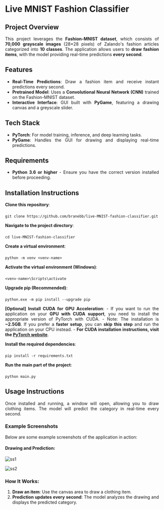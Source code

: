# Live MNIST Fashion Classifier
<div align="justify">

## Project Overview
This project leverages the **Fashion-MNIST dataset**, which consists of **70,000 grayscale images** (28×28 pixels) of Zalando's fashion articles categorized into **10 classes**. The application allows users to **draw fashion items**, with the model providing real-time predictions **every second**.



## Features
- **Real-Time Predictions**: Draw a fashion item and receive instant predictions every second.
- **Pretrained Model**: Uses a **Convolutional Neural Network (CNN)** trained on the Fashion-MNIST dataset.
- **Interactive Interface**: GUI built with **PyGame**, featuring a drawing canvas and a greyscale slider.  

## Tech Stack
- **PyTorch**: For model training, inference, and deep learning tasks.
- **PyGame**: Handles the GUI for drawing and displaying real-time predictions.

## Requirements
- **Python 3.6 or higher** - Ensure you have the correct version installed before proceeding.


## Installation Instructions
**Clone this repository**:
### 
    git clone https://github.com/branebb/live-MNIST-fashion-classifier.git

**Navigate to the project directory**:
###
    cd live-MNIST-fashion-classifier

**Create a virtual environment**:
###
    python -m venv <venv-name>

**Activate the virtual environment (Windows)**:
###
    <venv-name>\Scripts\activate

**Upgrade pip (Recommended)**:
###
    python.exe -m pip install --upgrade pip

**[Optional] Install CUDA for GPU Acceleration**:
    - If you want to run the application on your **GPU with CUDA support**, you need to install the appropriate version of PyTorch with CUDA.
    - Note: The installation is **~2.5GB**. If you prefer a **faster setup**, you can **skip this step** and run the application on your CPU instead.
    - **For CUDA installation instructions, visit the [PyTorch website](https://pytorch.org/get-started/locally/)**.

**Install the required dependencies**:
###
    pip install -r requirements.txt


**Run the main part of the project**:
###
    python main.py

## Usage Instructions
Once installed and running, a window will open, allowing you to draw clothing items. The model will predict the category in real-time every second.

### Example Screenshots

Below are some example screenshots of the application in action:
#### Drawing and Prediction:
![ss1](https://github.com/user-attachments/assets/28b71ebc-67ec-4206-8313-2e618704f351)

![ss2](https://github.com/user-attachments/assets/b568138a-e8b9-4d05-87d4-c5492d56e6e3)


### How It Works:
1. **Draw an item**: Use the canvas area to draw a clothing item.
2. **Prediction updates every second**: The model analyzes the drawing and displays the predicted category.

</div>
